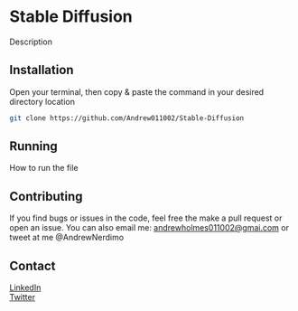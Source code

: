 # Stable Diffusion

Description

## Installation

Open your terminal, then copy & paste the command in your desired directory location

```bash
git clone https://github.com/Andrew011002/Stable-Diffusion
```

## Running
How to run the file

## Contributing
If you find bugs or issues in the code, feel free the make a pull request or open an issue. You can also email me: andrewholmes011002@gmai.com or tweet at me @AndrewNerdimo

## Contact
[LinkedIn](https://www.linkedin.com/in/andrewmicholmes/) <br />
[Twitter](https://twitter.com/AndrewNerdimo)
